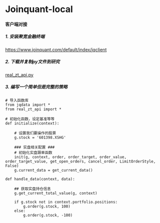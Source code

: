 # Joinquant-local

#### 客户端对接

##### 1. 安装聚宽金融终端
https://www.joinquant.com/default/index/jqclient

##### 2. 下载并复制py文件到研究
<a href="http://120.77.176.54:5000/real_zt_api.py" >real_zt_api.py</a>

##### 3. 编写一个简单但是完整的策略

```
# 导入函数库
from jqdata import *
from real_zt_api import *

# 初始化函数，设定基准等等
def initialize(context):

    # 设置我们要操作的股票
    g.stock = '601398.XSHG'

    ### 实盘相关配置 ###
    # 初始化实盘跟单函数
    init(g, context, order, order_target, order_value, order_target_value, get_open_orders, cancel_order, LimitOrderStyle, False)
    g.current_data = get_current_data()
    
def handle_data(context, data):

    ## 获取实盘持仓信息
    g.get_current_total_value(g, context)

    if g.stock not in context.portfolio.positions:
        g.order(g.stock, 100)
    else:
        g.order(g.stock, -100)

```